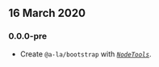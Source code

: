 ## 16 March 2020

### 0.0.0-pre

- Create `@a-la/bootstrap` with _[`NodeTools`](https://art-deco.github.io/nodetools)_.